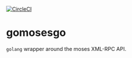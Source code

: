 [![CircleCI](https://circleci.com/gh/maxthomas/gomosesgo/tree/master.svg?style=svg)](https://circleci.com/gh/maxthomas/gomosesgo/tree/master)

# gomosesgo

`golang` wrapper around the moses XML-RPC API.
